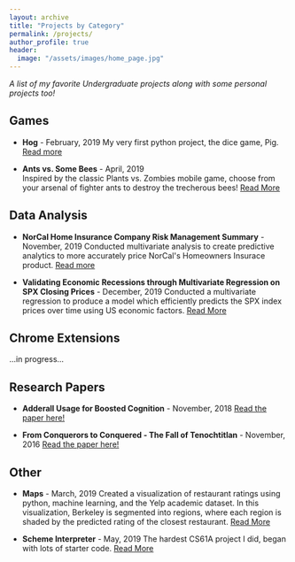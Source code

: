 ```yaml
---
layout: archive
title: "Projects by Category"
permalink: /projects/
author_profile: true
header:
  image: "/assets/images/home_page.jpg"
---
```


*A list of my favorite Undergraduate projects along with some personal projects too!*

## Games

+ **Hog** - February, 2019
My very first python project, the dice game, Pig. [Read more](https://poptropicaman52.github.io/hog/)

+ **Ants vs. Some Bees** - April, 2019 <br/>
Inspired by the classic Plants vs. Zombies mobile game, choose from your arsenal of fighter ants to destroy the trecherous bees! [Read More](https://poptropicaman52.github.io/ants/)

## Data Analysis

+ **NorCal Home Insurance Company Risk Management Summary** - November, 2019
Conducted multivariate analysis to create predictive analytics to more accurately price NorCal's Homeowners Insurace product. [Read more](https://poptropicaman52.github.io/claims/)

+ **Validating Economic Recessions through Multivariate Regression on SPX Closing Prices** - December, 2019
Conducted a multivariate regression to produce a model which efficiently predicts the SPX index prices over time using US economic factors. [Read More](https://www.overleaf.com/read/rhfdrkgkzpzx)

## Chrome Extensions

...in progress...

## Research Papers

+ **Adderall Usage for Boosted Cognition** - November, 2018
[Read the paper here!](https://docs.google.com/document/d/1-dOdJpWXGejbuBSNQ2mpFDEA5GCPIqMh4Zcat1TfbwI/edit?usp=sharing_)

+ **From Conquerors to Conquered - The Fall of Tenochtitlan** - November, 2016
[Read the paper here!](https://docs.google.com/document/d/1J_Y41tUs3QMhDpYv9d-zX2c_SbkrVKhYp3ollVO-Itg/edit?usp=sharing)

## Other

+ **Maps** - March, 2019
Created a visualization of restaurant ratings using python, machine learning, and the Yelp academic dataset. In this visualization, Berkeley is segmented into regions, where each region is shaded by the predicted rating of the closest restaurant. [Read More](https://poptropicaman52.github.io/maps/)

+ **Scheme Interpreter** - May, 2019
The hardest CS61A project I did, began with lots of starter code. [Read More](https://poptropicaman52.github.io/scheme_interpreter/)



